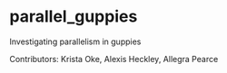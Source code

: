 # parallel_guppies
Investigating parallelism in guppies

Contributors: Krista Oke, Alexis Heckley, Allegra Pearce
